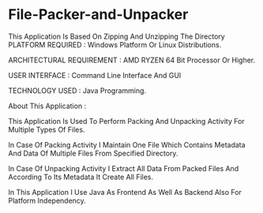 # File-Packer-and-Unpacker
This Application Is Based On Zipping And Unzipping The Directory PLATFORM REQUIRED : Windows Platform Or Linux Distributions.

ARCHITECTURAL REQUIREMENT : AMD RYZEN 64 Bit Processor Or Higher.

USER INTERFACE : Command Line Interface And GUI

TECHNOLOGY USED : Java Programming.

About This Application :

This Application Is Used To Perform Packing And Unpacking Activity For Multiple Types Of Files.

In Case Of Packing Activity I Maintain One File Which Contains Metadata And Data Of Multiple Files From Specified Directory.

In Case Of Unpacking Activity I Extract All Data From Packed Files And According To Its Metadata It Create All Files.

In This Application I Use Java As Frontend As Well As Backend Also For Platform Independency.
